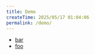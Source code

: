 ```yaml
---
title: Demo
createTime: 2025/05/17 01:04:06
permalink: /demo/
---
```


- [bar](./bar.md)
- [foo](./foo.md)

